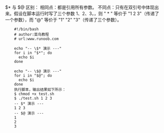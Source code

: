 $* 与 $@ 区别：
相同点：都是引用所有参数。
不同点：只有在双引号中体现出来。假设在脚本运行时写了三个参数 1、2、3，，则 " * " 等价于 "1 2 3"（传递了一个参数），而 "@" 等价于 "1" "2" "3"（传递了三个参数）。
 
        #!/bin/bash
        # author:菜鸟教程
        # url:www.runoob.com

        echo "-- \$* 演示 ---"
        for i in "$*"; do
          echo $i
        done

        echo "-- \$@ 演示 ---"
        for i in "$@"; do
          echo $i
        done
        执行脚本，输出结果如下所示：
        $ chmod +x test.sh 
        $ ./test.sh 1 2 3
        -- $* 演示 ---
        1 2 3
        -- $@ 演示 ---
        1
        2
        3
